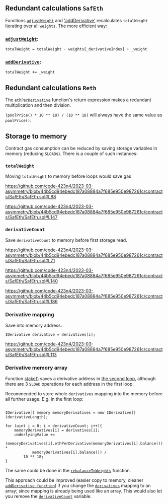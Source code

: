 ## Redundant calculations `SafEth`

Functions [`adjustWeight`](https://github.com/code-423n4/2023-03-asymmetry/blob/44b5cd94ebedc187a08884a7f685e950e987261c/contracts/SafEth/SafEth.sol#L165) and ['addDerivative'](https://github.com/code-423n4/2023-03-asymmetry/blob/44b5cd94ebedc187a08884a7f685e950e987261c/contracts/SafEth/SafEth.sol#L182) recalculates `totalWeight` iterating over all `weights`.
The more efficient way:
  ### [`adjustWeight`](https://github.com/code-423n4/2023-03-asymmetry/blob/44b5cd94ebedc187a08884a7f685e950e987261c/contracts/SafEth/SafEth.sol#L165):
`totalWeight = totalWeight - weights[_derivativeIndex] + _weight` 
  ### [`addDerivative`](https://github.com/code-423n4/2023-03-asymmetry/blob/44b5cd94ebedc187a08884a7f685e950e987261c/contracts/SafEth/SafEth.sol#L182):
`totalWeight += _weight`

## Redundant calculations `Reth`

The [`ethPerDerivative`](https://github.com/code-423n4/2023-03-asymmetry/blob/44b5cd94ebedc187a08884a7f685e950e987261c/contracts/SafEth/derivatives/Reth.sol#L215) function's return expression makes a redundant multiplication and then division.

`(poolPrice() * 10 ** 18) / (10 ** 18)` will always have the same value as `poolPrice()`. 
## Storage to memory

Contract gas consumption can be reduced by saving storage variables in memory (reducing `SLOAD`s).
There is a couple of such instances:

 ### `totalWeight`

Moving `totalWeight` to memory before loops would save gas

https://github.com/code-423n4/2023-03-asymmetry/blob/44b5cd94ebedc187a08884a7f685e950e987261c/contracts/SafEth/SafEth.sol#L88

https://github.com/code-423n4/2023-03-asymmetry/blob/44b5cd94ebedc187a08884a7f685e950e987261c/contracts/SafEth/SafEth.sol#L147

### `derivativeCount`

Save `derivativeCount` to memory before first storage read.

https://github.com/code-423n4/2023-03-asymmetry/blob/44b5cd94ebedc187a08884a7f685e950e987261c/contracts/SafEth/SafEth.sol#L71

https://github.com/code-423n4/2023-03-asymmetry/blob/44b5cd94ebedc187a08884a7f685e950e987261c/contracts/SafEth/SafEth.sol#L140

https://github.com/code-423n4/2023-03-asymmetry/blob/44b5cd94ebedc187a08884a7f685e950e987261c/contracts/SafEth/SafEth.sol#L186

### Derivative mapping

Save into memory address:
```Solidity
IDerivative derivative = derivatives[i];
```
https://github.com/code-423n4/2023-03-asymmetry/blob/44b5cd94ebedc187a08884a7f685e950e987261c/contracts/SafEth/SafEth.sol#L113

### Derivative memory array

Function [stake()](https://github.com/code-423n4/2023-03-asymmetry/blob/44b5cd94ebedc187a08884a7f685e950e987261c/contracts/SafEth/SafEth.sol#L63) saves a derivative address in [the second loop](https://github.com/code-423n4/2023-03-asymmetry/blob/44b5cd94ebedc187a08884a7f685e950e987261c/contracts/SafEth/SafEth.sol#L86), although there are 3 `SLOAD` operations for each address in the first loop.

Recommended to store whole `derivatives` mapping into the memory before all further usage. E.g. in the first loop:
```Solidity

IDerivative[] memory memoryDerivatives = new IDerivative[](derivativeLength); 

for (uint i = 0; i < derivativeCount; i++){
    memoryDerivatives[i] = derivatives[i];
    underlyingValue +=
        (memoryDerivatives[i].ethPerDerivative(memoryDerivatives[i].balance()) *
            memoryDerivatives[i].balance()) /
        10 ** 18;
}
```

The same could be done in the [`rebalanceToWeights`](https://github.com/code-423n4/2023-03-asymmetry/blob/44b5cd94ebedc187a08884a7f685e950e987261c/contracts/SafEth/SafEth.sol#L138) function.

This approach could be improved (easier copy to memory, cleaner [`addDerivative function`](https://github.com/code-423n4/2023-03-asymmetry/blob/44b5cd94ebedc187a08884a7f685e950e987261c/contracts/SafEth/SafEth.sol#L182)) if you change the [`derivatives`](https://github.com/code-423n4/2023-03-asymmetry/blob/44b5cd94ebedc187a08884a7f685e950e987261c/contracts/SafEth/SafEthStorage.sol#L22) mapping to an array; since mapping is already being used like an array.
This would also let you remove the [`derivativeCount`](https://github.com/code-423n4/2023-03-asymmetry/blob/44b5cd94ebedc187a08884a7f685e950e987261c/contracts/SafEth/SafEthStorage.sol#L18) variable.

